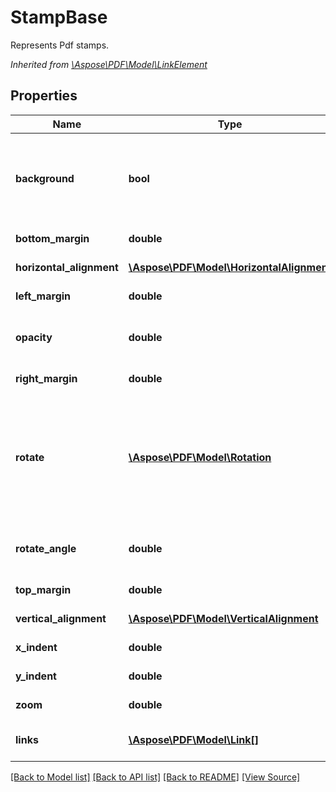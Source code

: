 ﻿# StampBase
Represents Pdf stamps.

*Inherited from [\Aspose\PDF\Model\LinkElement](LinkElement.md)*
## Properties
Name | Type | Description | Notes
------------ | ------------- | ------------- | -------------
**background** | **bool** | Sets or gets a bool value that indicates the content is stamped as background. If the value is true, the stamp content is layed at the bottom. By defalt, the value is false, the stamp content is layed at the top. | [optional]
**bottom_margin** | **double** | Gets or sets bottom margin of stamp. | [optional]
**horizontal_alignment** | [**\Aspose\PDF\Model\HorizontalAlignment**](HorizontalAlignment.md) | Gets or sets Horizontal alignment of stamp on the page.  | [optional]
**left_margin** | **double** | Gets or sets left margin of stamp. | [optional]
**opacity** | **double** | Gets or sets a value to indicate the stamp opacity. The value is from 0.0 to 1.0. By default the value is 1.0. | [optional]
**right_margin** | **double** | Gets or sets right margin of stamp. | [optional]
**rotate** | [**\Aspose\PDF\Model\Rotation**](Rotation.md) | Sets or gets the rotation of stamp content according values. Note. This property is for set angles which are multiples of 90 degrees (0, 90, 180, 270 degrees). To set arbitrary angle use RotateAngle property. If angle set by ArbitraryAngle is not multiple of 90 then Rotate property returns Rotation.None. | [optional]
**rotate_angle** | **double** | Gets or sets rotate angle of stamp in degrees. This property allows to set arbitrary rotate angle.  | [optional]
**top_margin** | **double** | Gets or sets top margin of stamp. | [optional]
**vertical_alignment** | [**\Aspose\PDF\Model\VerticalAlignment**](VerticalAlignment.md) | Gets or sets vertical alignment of stamp on page. | [optional]
**x_indent** | **double** | Horizontal stamp coordinate, starting from the left. | [optional]
**y_indent** | **double** | Vertical stamp coordinate, starting from the bottom. | [optional]
**zoom** | **double** | Zooming factor of the stamp. Allows to scale stamp. | [optional]
**links** | [**\Aspose\PDF\Model\Link[]**](Link.md) | Link to the document.<br />*Inherited from [\Aspose\PDF\Model\LinkElement](LinkElement.md)* | [optional]

[[Back to Model list]](../README.md#documentation-for-models) [[Back to API list]](../README.md#documentation-for-api-endpoints) [[Back to README]](../README.md) [[View Source]](../src/Aspose/PDF/Model/StampBase.php)

